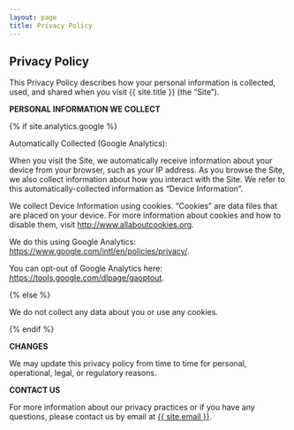```yaml
---
layout: page
title: Privacy Policy
---
```

<div class="col-lg-12 text-center">
	<h2 class="section-heading text-uppercase">Privacy Policy</h2>
</div>

This Privacy Policy describes how your personal information is collected, used, and shared when you visit {{ site.title }} (the “Site”).

**PERSONAL INFORMATION WE COLLECT**

{% if site.analytics.google %}

Automatically Collected (Google Analytics):

When you visit the Site, we automatically receive information about your device from your browser, such as your IP address. As you browse the Site, we also collect information about how you interact with the Site. We refer to this automatically-collected information as “Device Information”.

We collect Device Information using cookies. “Cookies” are data files that are placed on your device. For more information about cookies and how to disable them, visit http://www.allaboutcookies.org.

We do this using Google Analytics: <https://www.google.com/intl/en/policies/privacy/>.

You can opt-out of Google Analytics here: <https://tools.google.com/dlpage/gaoptout>.

{% else %}

We do not collect any data about you or use any cookies.

{% endif %}

**CHANGES**

We may update this privacy policy from time to time for personal, operational, legal, or regulatory reasons.

**CONTACT US**

For more information about our privacy practices or if you have any questions, please contact us by email at <a href="mailto:{{ site.email }}">{{ site.email }}</a>.
